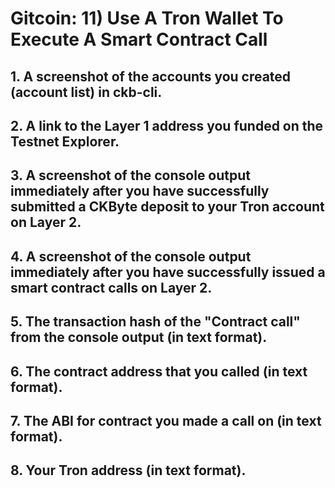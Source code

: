 # Gitcoin: 11) Use A Tron Wallet To Execute A Smart Contract Call

## 1. A screenshot of the accounts you created (account list) in ckb-cli.

## 2. A link to the Layer 1 address you funded on the Testnet Explorer.
 
## 3. A screenshot of the console output immediately after you have successfully submitted a CKByte deposit to your Tron account on Layer 2.

## 4. A screenshot of the console output immediately after you have successfully issued a smart contract calls on Layer 2.

## 5. The transaction hash of the "Contract call" from the console output (in text format).

## 6. The contract address that you called (in text format).

## 7. The ABI for contract you made a call on (in text format).

## 8. Your Tron address (in text format).
